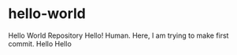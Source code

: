 # hello-world
Hello World Repository
Hello! Human.  Here, I am trying to make first commit.
Hello Hello
